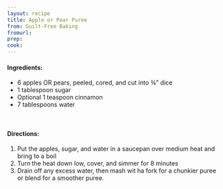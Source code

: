 ```yaml
---
layout: recipe
title: Apple or Pear Puree
from: Guilt-Free Baking
fromurl: 
prep: 
cook: 
---
```


#### Ingredients:

* 6 apples OR pears, peeled, cored, and cut into ¾" dice
* 1 tablespoon sugar
* Optional 1 teaspoon cinnamon
* 7 tablespoons water

<br>

#### Directions:

1. Put the apples, sugar, and water in a saucepan over medium heat and
bring to a boil
2. Turn the heat down low, cover, and simmer for 8 minutes
3. Drain off any excess water, then mash wit ha fork for a chunkier
puree or blend for a smoother puree.
